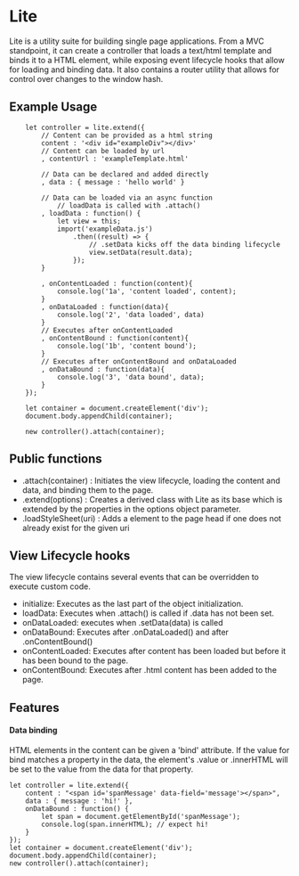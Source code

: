 # Lite
Lite is a utility suite for building single page applications. From a MVC standpoint, it can create a controller that loads a text/html template and binds it to a HTML element, while exposing event lifecycle hooks that allow for loading and binding data. It also contains a router utility that allows for control over changes to the window hash. 


## Example Usage

```
    let controller = lite.extend({
        // Content can be provided as a html string
        content : '<div id="exampleDiv"></div>'
        // Content can be loaded by url
        , contentUrl : 'exampleTemplate.html'

        // Data can be declared and added directly
        , data : { message : 'hello world' }

        // Data can be loaded via an async function 
            // loadData is called with .attach()
        , loadData : function() {
            let view = this;
            import('exampleData.js')
                .then((result) => {
                    // .setData kicks off the data binding lifecycle
                    view.setData(result.data);
                });
        }

        , onContentLoaded : function(content){
            console.log('1a', 'content loaded', content);
        }
        , onDataLoaded : function(data){
            console.log('2', 'data loaded', data)
        }
        // Executes after onContentLoaded
        , onContentBound : function(content){
            console.log('1b', 'content bound');
        }
        // Executes after onContentBound and onDataLoaded
        , onDataBound : function(data){
            console.log('3', 'data bound', data);
        }   
    });

    let container = document.createElement('div');
    document.body.appendChild(container);

    new controller().attach(container);
```

## Public functions

* .attach(container) : Initiates the view lifecycle, loading the content and data, and binding them to the page.
* .extend(options) : Creates a derived class with Lite as its base which is extended by the properties in the options object parameter. 
* .loadStyleSheet(uri) : Adds a <link> element to the page head if one does not already exist for the given uri

## View Lifecycle hooks
The view lifecycle contains several events that can be overridden to execute custom code. 

* initialize: Executes as the last part of the object initialization.
* loadData: Executes when .attach() is called if .data has not been set. 
* onDataLoaded: executes when .setData(data) is called
* onDataBound: Executes after .onDataLoaded() and after .onContentBound()
* onContentLoaded: Executes after content has been loaded but before it has been bound to the page.
* onContentBound: Executes after .html content has been added to the page. 

## Features

#### Data binding 
HTML elements in the content can be given a 'bind' attribute. If the value for bind matches a property in the data, the element's .value or .innerHTML will be set to the value from the data for that property. 

```
let controller = lite.extend({
    content : "<span id='spanMessage' data-field='message'></span>",
    data : { message : 'hi!' },
    onDataBound : function() { 
        let span = document.getElementById('spanMessage');
        console.log(span.innerHTML); // expect hi!
    }
});
let container = document.createElement('div');
document.body.appendChild(container);
new controller().attach(container);
```






